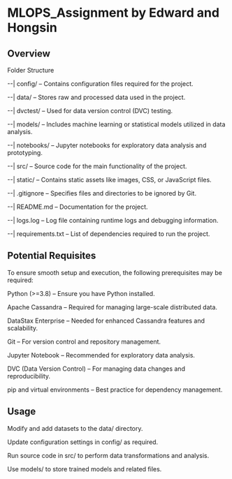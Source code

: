 # MLOPS_Assignment by Edward and Hongsin

## Overview

Folder Structure

--| config/ – Contains configuration files required for the project.

--| data/ – Stores raw and processed data used in the project.

--| dvctest/ – Used for data version control (DVC) testing.

--| models/ – Includes machine learning or statistical models utilized in data analysis.

--| notebooks/ – Jupyter notebooks for exploratory data analysis and prototyping.

--| src/ – Source code for the main functionality of the project.

--| static/ – Contains static assets like images, CSS, or JavaScript files.

--| .gitignore – Specifies files and directories to be ignored by Git.

--| README.md – Documentation for the project.

--| logs.log – Log file containing runtime logs and debugging information.

--| requirements.txt – List of dependencies required to run the project.

## Potential Requisites

To ensure smooth setup and execution, the following prerequisites may be required:

Python (>=3.8) – Ensure you have Python installed.

Apache Cassandra – Required for managing large-scale distributed data.

DataStax Enterprise – Needed for enhanced Cassandra features and scalability.

Git – For version control and repository management.

Jupyter Notebook – Recommended for exploratory data analysis.

DVC (Data Version Control) – For managing data changes and reproducibility.

pip and virtual environments – Best practice for dependency management.

## Usage

Modify and add datasets to the data/ directory.

Update configuration settings in config/ as required.

Run source code in src/ to perform data transformations and analysis.

Use models/ to store trained models and related files.

